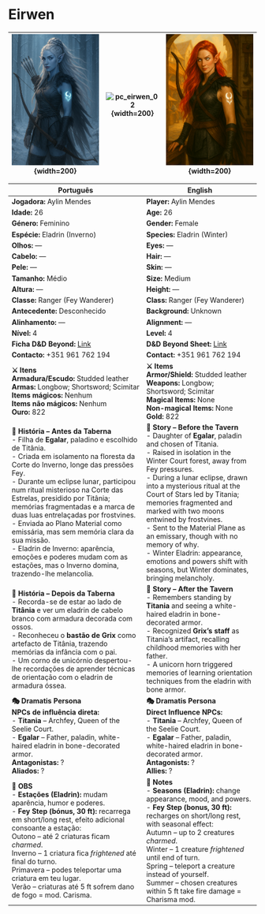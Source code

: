 # Eirwen

| ![pc_eirwen_01](../../../assets/pc/pc_eirwen_01.png){width=200} | ![pc_eirwen_02](../../../assets/pc/pc_eirwen_02.png){width=200} | ![pc_eirwen_03](../../../assets/pc/pc_eirwen_03.png){width=200} |
| --------------------------- | -------------------------- | ---------------------------- |

| Português | English |
| --------- | ------- |
| **Jogadora:** Aylin Mendes | **Player:** Aylin Mendes |
| **Idade:** 26 | **Age:** 26 |
| **Género:** Feminino | **Gender:** Female |
| **Espécie:** Eladrin (Inverno) | **Species:** Eladrin (Winter) |
| **Olhos:** — | **Eyes:** — |
| **Cabelo:** — | **Hair:** — |
| **Pele:** — | **Skin:** — |
| **Tamanho:** Médio | **Size:** Medium |
| **Altura:** — | **Height:** — |
| **Classe:** Ranger (Fey Wanderer) | **Class:** Ranger (Fey Wanderer) |
| **Antecedente:** Desconhecido | **Background:** Unknown |
| **Alinhamento:** — | **Alignment:** — |
| **Nível:** 4 | **Level:** 4 |
| **Ficha D&D Beyond:** [Link](https://www.dndbeyond.com/characters/147371208) | **D&D Beyond Sheet:** [Link](https://www.dndbeyond.com/characters/147371208) |
| **Contacto:** +351 961 762 194 | **Contact:** +351 961 762 194 |
| **⚔️ Itens**<br>**Armadura/Escudo:** Studded leather<br>**Armas:** Longbow; Shortsword; Scimitar<br>**Items mágicos:** Nenhum<br>**Items não mágicos:** Nenhum<br>**Ouro:** 822 | **⚔️ Items**<br>**Armor/Shield:** Studded leather<br>**Weapons:** Longbow; Shortsword; Scimitar<br>**Magical Items:** None<br>**Non-magical Items:** None<br>**Gold:** 822 |
| **📖 História – Antes da Taberna**<br>- Filha de **Egalar**, paladino e escolhido de Titânia.<br>- Criada em isolamento na floresta da Corte do Inverno, longe das pressões Fey.<br>- Durante um eclipse lunar, participou num ritual misterioso na Corte das Estrelas, presidido por Titânia; memórias fragmentadas e a marca de duas luas entrelaçadas por frostvines.<br>- Enviada ao Plano Material como emissária, mas sem memória clara da sua missão.<br>- Eladrin de Inverno: aparência, emoções e poderes mudam com as estações, mas o Inverno domina, trazendo-lhe melancolia. | **📖 Story – Before the Tavern**<br>- Daughter of **Egalar**, paladin and chosen of Titania.<br>- Raised in isolation in the Winter Court forest, away from Fey pressures.<br>- During a lunar eclipse, drawn into a mysterious ritual at the Court of Stars led by Titania; memories fragmented and marked with two moons entwined by frostvines.<br>- Sent to the Material Plane as an emissary, though with no memory of why.<br>- Winter Eladrin: appearance, emotions and powers shift with seasons, but Winter dominates, bringing melancholy. |
| **📖 História – Depois da Taberna**<br>- Recorda-se de estar ao lado de **Titânia** e ver um eladrin de cabelo branco com armadura decorada com ossos.<br>- Reconheceu o **bastão de Grix** como artefacto de Titânia, trazendo memórias da infância com o pai.<br>- Um corno de unicórnio despertou-lhe recordações de aprender técnicas de orientação com o eladrin de armadura óssea. | **📖 Story – After the Tavern**<br>- Remembers standing by **Titania** and seeing a white-haired eladrin in bone-decorated armor.<br>- Recognized **Grix’s staff** as Titania’s artifact, recalling childhood memories with her father.<br>- A unicorn horn triggered memories of learning orientation techniques from the eladrin with bone armor. |
| **🎭 Dramatis Persona**<br>**NPCs de influência direta:**<br>- **Titania** – Archfey, Queen of the Seelie Court.<br>- **Egalar** – Father, paladin, white-haired eladrin in bone-decorated armor.<br>**Antagonistas:** ?<br>**Aliados:** ? | **🎭 Dramatis Persona**<br>**Direct Influence NPCs:**<br>- **Titania** – Archfey, Queen of the Seelie Court.<br>- **Egalar** – Father, paladin, white-haired eladrin in bone-decorated armor.<br>**Antagonists:** ?<br>**Allies:** ? |
| **🔮 OBS**<br>- **Estações (Eladrin):** mudam aparência, humor e poderes.<br>- **Fey Step (bónus, 30 ft):** recarrega em short/long rest, efeito adicional consoante a estação:<br>Outono – até 2 criaturas ficam *charmed*.<br>Inverno – 1 criatura fica *frightened* até final do turno.<br>Primavera – podes teleportar uma criatura em teu lugar.<br>Verão – criaturas até 5 ft sofrem dano de fogo = mod. Carisma. | **🔮 Notes**<br>- **Seasons (Eladrin):** change appearance, mood, and powers.<br>- **Fey Step (bonus, 30 ft):** recharges on short/long rest, with seasonal effect:<br>Autumn – up to 2 creatures *charmed*.<br>Winter – 1 creature *frightened* until end of turn.<br>Spring – teleport a creature instead of yourself.<br>Summer – chosen creatures within 5 ft take fire damage = Charisma mod. |
